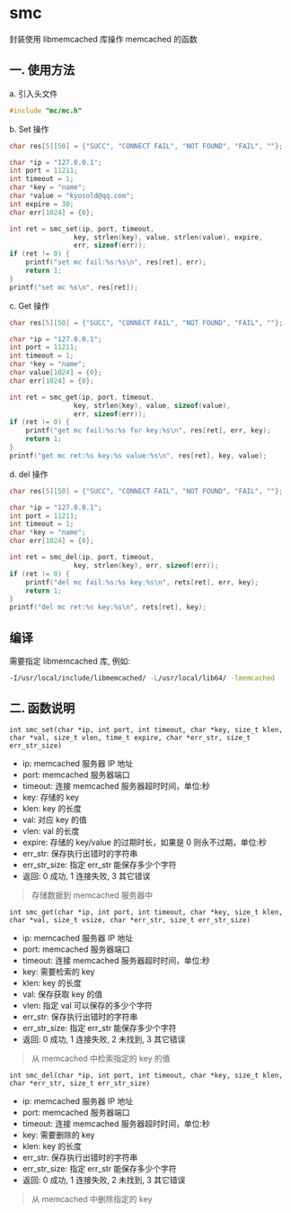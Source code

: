 # smc

封装使用 libmemcached 库操作 memcached 的函数

## 一. 使用方法

a. 引入头文件

```c
#include "mc/mc.h"
```

b. Set 操作

```c
char res[5][50] = {"SUCC", "CONNECT FAIL", "NOT FOUND", "FAIL", ""};

char *ip = "127.0.0.1";
int port = 11211;
int timeout = 1;
char *key = "name";
char *value = "kyosold@qq.com";
int expire = 30;
char err[1024] = {0};

int ret = smc_set(ip, port, timeout,
                key, strlen(key), value, strlen(value), expire,
                err, sizeof(err));
if (ret != 0) {
    printf("set mc fail:%s:%s\n", res[ret], err);
    return 1;
}
printf("set mc %s\n", res[ret]);
```

c. Get 操作

```c
char res[5][50] = {"SUCC", "CONNECT FAIL", "NOT FOUND", "FAIL", ""};

char *ip = "127.0.0.1";
int port = 11211;
int timeout = 1;
char *key = "name";
char value[1024] = {0};
char err[1024] = {0};

int ret = smc_get(ip, port, timeout,
                key, strlen(key), value, sizeof(value),
                err, sizeof(err));
if (ret != 0) {
    printf("get mc fail:%s:%s for key:%s\n", res[ret], err, key);
    return 1;
}
printf("get mc ret:%s key:%s value:%s\n", res[ret], key, value);
```

d. del 操作

```c
char res[5][50] = {"SUCC", "CONNECT FAIL", "NOT FOUND", "FAIL", ""};

char *ip = "127.0.0.1";
int port = 11211;
int timeout = 1;
char *key = "name";
char err[1024] = {0};

int ret = smc_del(ip, port, timeout,
                key, strlen(key), err, sizeof(err));
if (ret != 0) {
    printf("del mc fail:%s:%s key:%s\n", rets[ret], err, key);
    return 1;
}
printf("del mc ret:%s key:%s\n", rets[ret], key);
```

## 编译

需要指定 libmemcached 库, 例如:

```bash
-I/usr/local/include/libmemcached/ -L/usr/local/lib64/ -lmemcached
```

## 二. 函数说明

```
int smc_set(char *ip, int port, int timeout, char *key, size_t klen, char *val, size_t vlen, time_t expire, char *err_str, size_t err_str_size)
```

- ip: memcached 服务器 IP 地址
- port: memcached 服务器端口
- timeout: 连接 memcached 服务器超时时间，单位:秒
- key: 存储的 key
- klen: key 的长度
- val: 对应 key 的值
- vlen: val 的长度
- expire: 存储的 key/value 的过期时长，如果是 0 则永不过期，单位:秒
- err_str: 保存执行出错时的字符串
- err_str_size: 指定 err_str 能保存多少个字符
- 返回: 0 成功, 1 连接失败, 3 其它错误

> 存储数据到 memcached 服务器中

```
int smc_get(char *ip, int port, int timeout, char *key, size_t klen, char *val, size_t vsize, char *err_str, size_t err_str_size)
```

- ip: memcached 服务器 IP 地址
- port: memcached 服务器端口
- timeout: 连接 memcached 服务器超时时间，单位:秒
- key: 需要检索的 key
- klen: key 的长度
- val: 保存获取 key 的值
- vlen: 指定 val 可以保存的多少个字符
- err_str: 保存执行出错时的字符串
- err_str_size: 指定 err_str 能保存多少个字符
- 返回: 0 成功, 1 连接失败, 2 未找到, 3 其它错误

> 从 memcached 中检索指定的 key 的值

```
int smc_del(char *ip, int port, int timeout, char *key, size_t klen, char *err_str, size_t err_str_size)
```

- ip: memcached 服务器 IP 地址
- port: memcached 服务器端口
- timeout: 连接 memcached 服务器超时时间，单位:秒
- key: 需要删除的 key
- klen: key 的长度
- err_str: 保存执行出错时的字符串
- err_str_size: 指定 err_str 能保存多少个字符
- 返回: 0 成功, 1 连接失败, 2 未找到, 3 其它错误

> 从 memcached 中删除指定的 key
